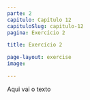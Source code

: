 ```yaml
---
parte: 2
capitulo: Capítulo 12
capituloSlug: capitulo-12
pagina: Exercício 2

title: Exercício 2

page-layout: exercise
image:

---
```


Aqui vai o texto
